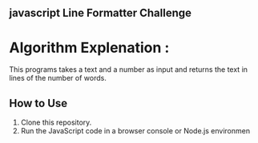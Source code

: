 ## javascript Line Formatter Challenge

# Algorithm Explenation :

This programs takes a text and a number as input and returns the text in lines of the number of words.

## How to Use

1. Clone this repository.
2. Run the JavaScript code in a browser console or Node.js environmen

